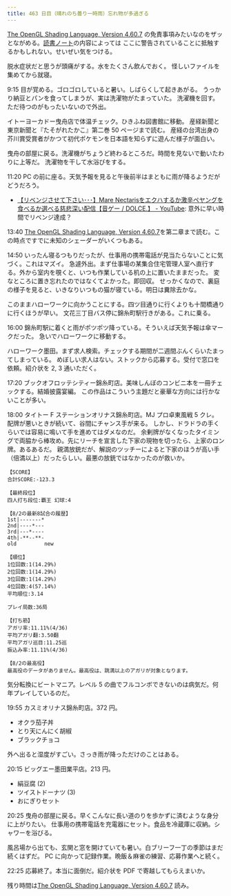 ```yaml
---
title: 463 日目（晴れのち曇り一時雨）忘れ物が多過ぎる
---
```


[The OpenGL Shading Language, Version 4.60.7][glsl460] の免責事項みたいなのをザッとながめる。[読書ノート][note]の内容によっては
ここに警告されていることに抵触するかもしれない。せいぜい気をつける。

脱水症状だと思うが頭痛がする。水をたくさん飲んでおく。
怪しいファイルを集めてから就寝。

9:15 目が覚める。ゴロゴロしていると暑い。しばらくして起きあがる。
うっかり納豆とパンを食ってしまうが、実は洗濯物がたまっていた。
洗濯機を回す。ただ待つのがもったいないので外出。

イトーヨーカドー曳舟店で体温チェック。ひきふね図書館に移動。
産経新聞と東京新聞と『たそがれたかこ』第二巻 50 ページまで読む。
産経の台湾出身の芥川賞受賞者がかつて初代ポケモンを日本語を知らずに遊んだ様子が面白い。

曳舟の部屋に戻る。洗濯機がちょうど終わるところだ。時間を見ないで動いたわりに上等だ。
洗濯物を干して水浴びをする。

11:20 PC の前に座る。天気予報を見ると午後前半はまともに雨が降るようだがどうだろう。

* [【リベンジさせて下さい･･･】Mare Nectarisをエクハするか激辛ペヤングを食べるか選べる慈悲深い配信【音ゲー / DOLCE.】 - YouTube](https://www.youtube.com/watch?v=-4VvBk9buWk):
  意外に早い時間でリベンジ達成？

13:40 [The OpenGL Shading Language, Version 4.60.7][glsl460]を第二章まで読む。この時点ですでに未知のシェーダーがいくつもある。

14:50 いったん寝るつもりだったが、仕事用の携帯電話が見当たらないことに気づく。これはマズイ。
急遽外出。まず仕事場の某集合住宅管理人室へ直行する。外から室内を覗くと、いつも作業している机の上に置いたままだった。
変なところに置き忘れたのではなくてよかった。即回収。
せっかくなので、裏庭の様子を見ると、いきなりいつもの猫が寝ている。明日は糞除去かな。

このままハローワークに向かうことにする。四ツ目通りに行くよりも十間橋通りに行くほうが早い。
文花三丁目バス停に錦糸町駅行きがある。これに乗る。

16:00 錦糸町駅に着くと雨がポツポツ降っている。そういえば天気予報は傘マークだった。
急いでハローワークに移動する。

ハローワーク墨田。まず求人検索。チェックする期間が二週間ぶんくらいたまってしまっている。
めぼしい求人はない。ストックから応募する。受付で窓口を依頼。紹介状を 2, 3 通いただく。

17:20 ブックオフロッテシティー錦糸町店。美味しんぼのコンビニ本を一冊チェックする。結婚披露宴編。
この作品はこういう主題だと豪華な方向には行かないことが多い。

18:00 タイトー F ステーションオリナス錦糸町店。MJ プロ卓東風戦 5 クレ。
配牌が悪いときが続いて、谷間にチャンス手が来る。
しかし、ドラドラの手くらいでは容易に鳴いて手を進めてはダメなのだ。
余剰牌がなくなったタイミングで両脇から棒攻め。先にリーチを宣言した下家の現物を切ったら、上家のロン牌。あるあるだ。
親満放銃だが、解説のツッチーによると下家のほうが高い手（倍満以上）だったらしい。最悪の放銃ではなかったのが救いか。

```text
【SCORE】
合計SCORE:-123.3

【最終段位】
四人打ち段位:覇王 幻球:4

【8/2の最新8試合の履歴】
1st|-------*
2nd|----*---
3rd|---*----
4th|-**--**-
old         new

【順位】
1位回数:1(14.29%)
2位回数:1(14.29%)
3位回数:1(14.29%)
4位回数:4(57.14%)
平均順位:3.14

プレイ局数:36局

【打ち筋】
アガリ率:11.11%(4/36)
平均アガリ翻:3.50翻
平均アガリ巡目:11.25巡
振込み率:11.11%(4/36)

【8/2の最高役】
最高役のデータがありません。最高役は、跳満以上のアガリが対象となります。
```

気分転換にビートマニア。レベル 5 の曲でフルコンボできないのは病気だ。何年プレイしているのだ。

19:55 カスミオリナス錦糸町店。372 円。

* オクラ茄子丼
* とり天にんにく胡椒
* ブラックチョコ

外へ出ると湿度がすごい。さっき雨が降っただけのことはある。

20:15 ビッグエー墨田業平店。213 円。

* 絹豆腐 (2)
* ツイストドーナツ (3)
* おにぎりセット

20:25 曳舟の部屋に戻る。早くこんなに長い道のりを歩かずに済むような身分に上がりたい。
仕事用の携帯電話を充電器にセット。食品を冷蔵庫に収納。シャワーを浴びる。

風呂場から出ても、玄関と窓を開けていても暑い。白ブリーフ一丁の季節はまだ続くはずだ。
PC に向かって記録作業。晩飯＆麻雀の練習、応募作業へと続く。

22:25 応募終了。本当に面倒だ。紹介状を PDF で寄越してもらえまいか。

残り時間は[The OpenGL Shading Language, Version 4.60.7][glsl460] 読み。

[glsl460]: https://www.khronos.org/registry/OpenGL/specs/gl/GLSLangSpec.4.60.html
[note]: https://showa-yojyo.github.io/notebook/
